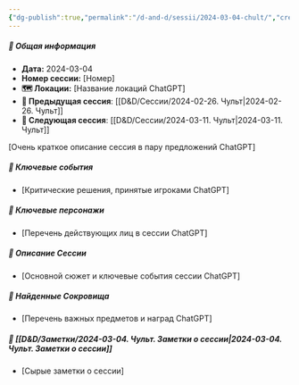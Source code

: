 ```yaml
---
{"dg-publish":true,"permalink":"/d-and-d/sessii/2024-03-04-chult/","created":"2024-03-04T20:52:18.815+03:00","updated":"2024-03-04T20:52:27.016+03:00"}
---
```



##### 📅 Общая информация

- **Дата:** 2024-03-04
- **Номер cессии:** [Номер]
- **🗺️ Локации:** [Название локаций ChatGPT]
- **🔗 Предыдущая сессия**: [[D&D/Сессии/2024-02-26. Чульт\|2024-02-26. Чульт]]
- **🔗 Следующая сессия**: [[D&D/Сессии/2024-03-11. Чульт\|2024-03-11. Чульт]]

[Очень краткое описание сессия в пару предложений ChatGPT]
##### 🔑 **Ключевые события** 
- [Критические решения, принятые игроками ChatGPT]
##### 🧍 **Ключевые персонажи** 
- [Перечень действующих лиц в сессии ChatGPT]
##### 📖 **Описание Сессии** 
- [Основной сюжет и ключевые события сессии ChatGPT]
##### 💎 **Найденные Сокровища** 
- [Перечень важных предметов и наград ChatGPT]
##### 📝 **[[D&D/Заметки/2024-03-04. Чульт. Заметки о сессии\|2024-03-04. Чульт. Заметки о сессии]]**
- [Сырые заметки о сессии]

